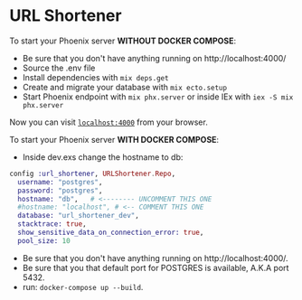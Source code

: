 # URL Shortener

To start your Phoenix server **WITHOUT DOCKER COMPOSE**:

- Be sure that you don't have anything running on http://localhost:4000/
- Source the .env file
- Install dependencies with `mix deps.get`
- Create and migrate your database with `mix ecto.setup`
- Start Phoenix endpoint with `mix phx.server` or inside IEx with `iex -S mix phx.server`

Now you can visit [`localhost:4000`](http://localhost:4000) from your browser.

To start your Phoenix server **WITH DOCKER COMPOSE**:

- Inside dev.exs change the hostname to db:

```elixir
config :url_shortener, URLShortener.Repo,
  username: "postgres",
  password: "postgres",
  hostname: "db",   # <-------- UNCOMMENT THIS ONE
  #hostname: "localhost", # <-- COMMENT THIS ONE
  database: "url_shortener_dev",
  stacktrace: true,
  show_sensitive_data_on_connection_error: true,
  pool_size: 10
```

- Be sure that you don't have anything running on http://localhost:4000/.
- Be sure that you that default port for POSTGRES is available, A.K.A port 5432.
- run: `docker-compose up --build`.
